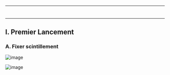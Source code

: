 ------------------------------------------------------------------------------------------------------------------------------
# <p align='center'> 
------------------------------------------------------------------------------------------------------------------------------
## I. Premier Lancement
### A. Fixer scintillement
![image](https://github.com/user-attachments/assets/92fac8c2-35cd-4e16-85e6-2ab03935d4cf)

![image](https://github.com/user-attachments/assets/9b094587-d5d9-4d9f-8ecd-cd2c4f8ade33)
